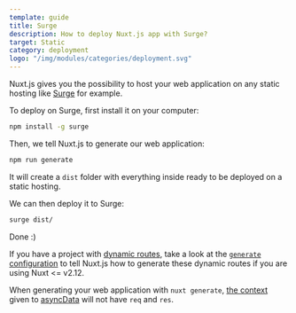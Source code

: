 ```yaml
---
template: guide
title: Surge
description: How to deploy Nuxt.js app with Surge?
target: Static
category: deployment
logo: "/img/modules/categories/deployment.svg"
---
```


Nuxt.js gives you the possibility to host your web application on any static hosting like [Surge](https://surge.sh/) for example.

To deploy on Surge, first install it on your computer:

```bash
npm install -g surge
```

Then, we tell Nuxt.js to generate our web application:

```bash
npm run generate
```

It will create a `dist` folder with everything inside ready to be deployed on a static hosting.

We can then deploy it to Surge:

```bash
surge dist/
```

Done :)

If you have a project with [dynamic routes](/docs/directory-structure/pages#dynamic-pages), take a look at the [`generate` configuration](/docs/configuration-glossary/configuration-generate) to tell Nuxt.js how to generate these dynamic routes if you are using Nuxt <= v2.12.

<div class="Alert">

When generating your web application with `nuxt generate`, [the context](/docs/internals-glossary/context) given to [asyncData](/docs/features/data-fetching) will not have `req` and `res`.

</div>
